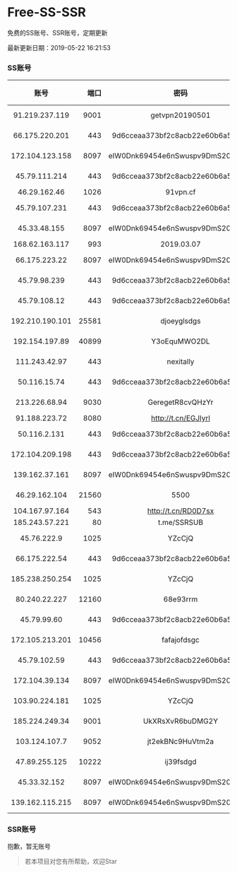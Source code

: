 # Free-SS-SSR

免费的SS账号、SSR账号，定期更新

最新更新日期：2019-05-22 16:21:53 

### SS账号

|账号|端口|密码|加密方式|更新时间|国家|
|:-----:|-----:|:----:|:----:|:----:|:----:|
|91.219.237.119|9001|getvpn20190501|aes-256-cfb|16:02:19|HU|
|66.175.220.201|443|9d6cceaa373bf2c8acb22e60b6a58be6|aes-256-cfb|16:17:12|US|
|172.104.123.158|8097|eIW0Dnk69454e6nSwuspv9DmS201tQ0D|aes-256-cfb|16:17:17|JP|
|45.79.111.214|443|9d6cceaa373bf2c8acb22e60b6a58be6|aes-256-cfb|16:17:14|US|
|46.29.162.46|1026|91vpn.cf|rc4-md5|16:17:15|RU|
|45.79.107.231|443|9d6cceaa373bf2c8acb22e60b6a58be6|aes-256-cfb|16:17:16|US|
|45.33.48.155|8097|eIW0Dnk69454e6nSwuspv9DmS201tQ0D|aes-256-cfb|16:17:17|US|
|168.62.163.117|993|2019.03.07|rc4-md5|16:12:14|US|
|66.175.223.22|8097|eIW0Dnk69454e6nSwuspv9DmS201tQ0D|aes-256-cfb|16:12:14|US|
|45.79.98.239|443|9d6cceaa373bf2c8acb22e60b6a58be6|aes-256-cfb|16:17:15|US|
|45.79.108.12|443|9d6cceaa373bf2c8acb22e60b6a58be6|aes-256-cfb|16:17:15|US|
|192.210.190.101|25581|djoeyglsdgs|aes-256-cfb|16:17:10|US|
|192.154.197.89|40899|Y3oEquMWO2DL|aes-256-cfb|16:17:26|US|
|111.243.42.97|443|nexitally|aes-128-ctr|16:17:18|TW|
|50.116.15.74|443|9d6cceaa373bf2c8acb22e60b6a58be6|aes-256-cfb|16:17:15|US|
|213.226.68.94|9030|GeregetR8cvQHzYr|aes-256-cfb|16:17:17|DE|
|91.188.223.72|8080|http://t.cn/EGJIyrl|rc4-md5|16:17:16|RU|
|50.116.2.131|443|9d6cceaa373bf2c8acb22e60b6a58be6|aes-256-cfb|16:17:15|US|
|172.104.209.198|443|9d6cceaa373bf2c8acb22e60b6a58be6|aes-256-cfb|16:17:17|US|
|139.162.37.161|8097|eIW0Dnk69454e6nSwuspv9DmS201tQ0D|aes-256-cfb|16:17:13|SG|
|46.29.162.104|21560|5500|chacha20-ietf|16:17:17|RU|
|104.167.97.164|543|http://t.cn/RD0D7sx|rc4-md5|16:17:15|CA|
|185.243.57.221|80|t.me/SSRSUB|rc4-md5|16:17:16|US|
|45.76.222.9|1025|YZcCjQ|chacha20-ietf|16:17:47|JP|
|66.175.222.54|443|9d6cceaa373bf2c8acb22e60b6a58be6|aes-256-cfb|16:17:17|US|
|185.238.250.254|1025|YZcCjQ|chacha20-ietf|16:17:06|US|
|80.240.22.227|12160|68e93rrm|aes-256-cfb|16:17:12|DE|
|45.79.99.60|443|9d6cceaa373bf2c8acb22e60b6a58be6|aes-256-cfb|16:17:11|US|
|172.105.213.201|10456|fafajofdsgc|aes-256-cfb|16:17:07|JP|
|45.79.102.59|443|9d6cceaa373bf2c8acb22e60b6a58be6|aes-256-cfb|16:17:16|US|
|172.104.39.134|8097|eIW0Dnk69454e6nSwuspv9DmS201tQ0D|aes-256-cfb|16:17:14|SG|
|103.90.224.181|1025|YZcCjQ|chacha20-ietf|16:17:08|VN|
|185.224.249.34|9001|UkXRsXvR6buDMG2Y|aes-256-cfb|16:17:15|RU|
|103.124.107.7|9052|jt2ekBNc9HuVtm2a|aes-256-cfb|16:17:17|US|
|47.89.255.125|10222|ij39fsdgd|chacha20-ietf|16:12:19|US|
|45.33.32.152|8097|eIW0Dnk69454e6nSwuspv9DmS201tQ0D|aes-256-cfb|16:17:14|US|
|139.162.115.215|8097|eIW0Dnk69454e6nSwuspv9DmS201tQ0D|aes-256-cfb|16:17:17|JP|


### SSR账号

抱歉，暂无账号



> 若本项目对您有所帮助，欢迎Star